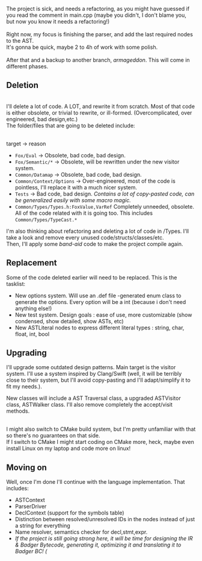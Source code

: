 The project is sick, and needs a refactoring, as you might have guessed if you read the comment in main.cpp 
(maybe you didn't, I don't blame you, but now you know it needs a refactoring!)</br>
</br>
Right now, my focus is finishing the parser, and add the last required nodes to the AST.</br>
It's gonna be quick, maybe 2 to 4h of work with some polish.</br>
</br>
After that and a backup to another branch, *armageddon*. This will come in different phases. </br>

## Deletion 
</br>
I'll delete a lot of code. A LOT, and rewrite it from scratch. 
Most of that code is either obsolete, or trivial to rewrite, or ill-formed. (Overcomplicated, over engineered, bad design,etc.)
</br>
The folder/files that are going to be deleted include:</br>

</br> target -> reason

* `Fox/Eval` -> Obsolete, bad code, bad design.
* `Fox/Semantic/*` -> Obsolete, will be rewritten under the new visitor system.
* `Common/Datamap`  -> Obsolete, bad code, bad design.
* `Common/Context/Options` -> Over-engineered, most of the code is pointless, I'll replace it with a much nicer system.
* `Tests` -> Bad code, bad design. *Contains a lot of copy-pasted code, can be generalized easily with some macro magic.*
* `Common/Types/Types.h:FoxValue,VarRef` Completely unneeded, obsolete. All of the code related with it is going too. This includes `Common/Types/TypeCast.*`


I'm also thinking about refactoring and deleting a lot of code in /Types. I'll take a look and remove every unused code/structs/classes/etc. </br>
Then, I'll apply some *band-aid* code to make the project compile again. 

## Replacement

Some of the code deleted earlier will need to be replaced. This is the tasklist:

* New options system. Will use an .def file -generated enum class to generate the options. Every option will be a int (because i don't need anything else!)
* New test system. Design goals : ease of use, more customizable (show condensed, show detailed, show ASTs, etc)
* New ASTLiteral nodes to express different literal types : string, char, float, int, bool


## Upgrading

I'll upgrade some outdated design patterns. Main target is the visitor system. I'll use a system inspired by Clang/Swift 
(well, it will be terribly close to their system, but I'll avoid copy-pasting and I'll adapt/simplify it to fit my needs.). </br>

New classes will include a AST Traversal class, a upgraded ASTVisitor class, ASTWalker class. I'll also remove completely the accept/visit methods. </br>

</br>
I might also switch to CMake build system, but I'm pretty unfamiliar with that so there's no guarantees on that side. </br>
If I switch to CMake I might start coding on CMake more, heck, maybe even install Linux on my laptop and code more on linux!


## Moving on

Well, once I'm done I'll continue with the language implementation. That includes:

* ASTContext
* ParserDriver 
* DeclContext (support for the symbols table)
* Distinction between resolved/unresolved IDs in the nodes instead of just a string for everything
* Name resolver, semantics checker for decl,stmt,expr.
* *If the project is still going strong here, it will be time for designing the IR & Badger Bytecode, generating it, optimizing it and translating it to Badger BC! (*
